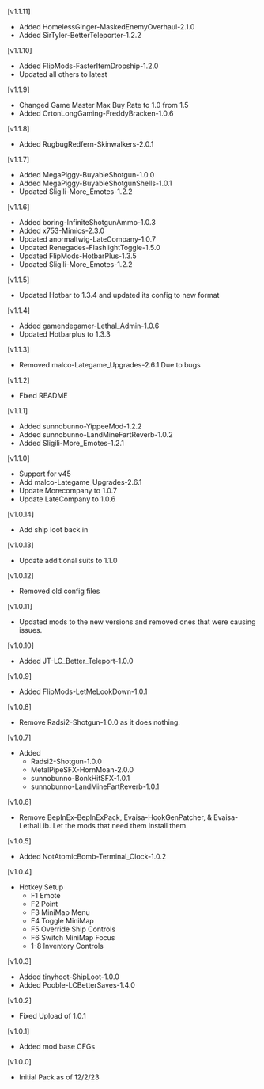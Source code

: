 [v1.1.11]

+ Added HomelessGinger-MaskedEnemyOverhaul-2.1.0
+ Added SirTyler-BetterTeleporter-1.2.2

[v1.1.10]

+ Added FlipMods-FasterItemDropship-1.2.0
+ Updated all others to latest

[v1.1.9]

+ Changed Game Master Max Buy Rate to 1.0 from 1.5
+ Added OrtonLongGaming-FreddyBracken-1.0.6

[v1.1.8]

+ Added RugbugRedfern-Skinwalkers-2.0.1

[v1.1.7]

+ Added MegaPiggy-BuyableShotgun-1.0.0
+ Added MegaPiggy-BuyableShotgunShells-1.0.1
+ Updated Sligili-More_Emotes-1.2.2

[v1.1.6]

+ Added boring-InfiniteShotgunAmmo-1.0.3
+ Added x753-Mimics-2.3.0
+ Updated anormaltwig-LateCompany-1.0.7
+ Updated Renegades-FlashlightToggle-1.5.0
+ Updated FlipMods-HotbarPlus-1.3.5
+ Updated Sligili-More_Emotes-1.2.2

[v1.1.5]

+ Updated Hotbar to 1.3.4 and updated its config to new format

[v1.1.4]

+ Added gamendegamer-Lethal_Admin-1.0.6
+ Updated Hotbarplus to 1.3.3

[v1.1.3]

+ Removed malco-Lategame_Upgrades-2.6.1 Due to bugs

[v1.1.2]

+ Fixed README

[v1.1.1]

+ Added sunnobunno-YippeeMod-1.2.2
+ Added sunnobunno-LandMineFartReverb-1.0.2
+ Added Sligili-More_Emotes-1.2.1

[v1.1.0]

+ Support for v45
+ Add malco-Lategame_Upgrades-2.6.1
+ Update Morecompany to 1.0.7
+ Update LateCompany to 1.0.6

[v1.0.14]

+ Add ship loot back in

[v1.0.13]

+ Update additional suits to 1.1.0

[v1.0.12]

+ Removed old config files

[v1.0.11]

+ Updated mods to the new versions and removed ones that were causing issues.

[v1.0.10]

+ Added JT-LC_Better_Teleport-1.0.0

[v1.0.9]

+ Added FlipMods-LetMeLookDown-1.0.1

[v1.0.8]

+ Remove Radsi2-Shotgun-1.0.0 as it does nothing.

[v1.0.7]

+ Added
	+ Radsi2-Shotgun-1.0.0
	+ MetalPipeSFX-HornMoan-2.0.0
	+ sunnobunno-BonkHitSFX-1.0.1
	+ sunnobunno-LandMineFartReverb-1.0.1

[v1.0.6]

+ Remove BepInEx-BepInExPack, Evaisa-HookGenPatcher, & Evaisa-LethalLib. Let the mods that need them install them.
 

[v1.0.5]

+ Added NotAtomicBomb-Terminal_Clock-1.0.2

[v1.0.4]

+ Hotkey Setup
	+ F1 Emote
	+ F2 Point
	+ F3 MiniMap Menu
	+ F4 Toggle MiniMap
	+ F5 Override Ship Controls
	+ F6 Switch MiniMap Focus
	+ 1-8 Inventory Controls

[v1.0.3]

+ Added tinyhoot-ShipLoot-1.0.0
+ Added Pooble-LCBetterSaves-1.4.0
 
[v1.0.2]

+ Fixed Upload of 1.0.1

[v1.0.1]

+ Added mod base CFGs

[v1.0.0]

+ Initial Pack as of 12/2/23